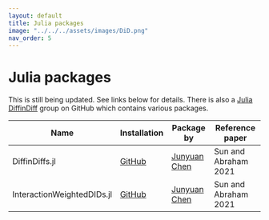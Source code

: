 ```yaml
---
layout: default
title: Julia packages
image: "../../../assets/images/DiD.png"
nav_order: 5
---
```


# Julia packages

This is still being updated. See links below for details. There is also a [Julia DiffinDiff](https://github.com/JuliaDiffinDiffs) group on GitHub which contains various packages.


| Name | Installation |  Package by | Reference paper |
| --- | --- | --- |   --- |
| DiffinDiffs.jl  | [GitHub](https://github.com/JuliaDiffinDiffs/DiffinDiffs.jl)   | [Junyuan Chen](https://github.com/junyuan-chen)   | Sun and Abraham 2021   |
| InteractionWeightedDIDs.jl  | [GitHub](https://github.com/JuliaDiffinDiffs/InteractionWeightedDIDs.jl)   | [Junyuan Chen](https://github.com/junyuan-chen)   |  Sun and Abraham 2021  |




